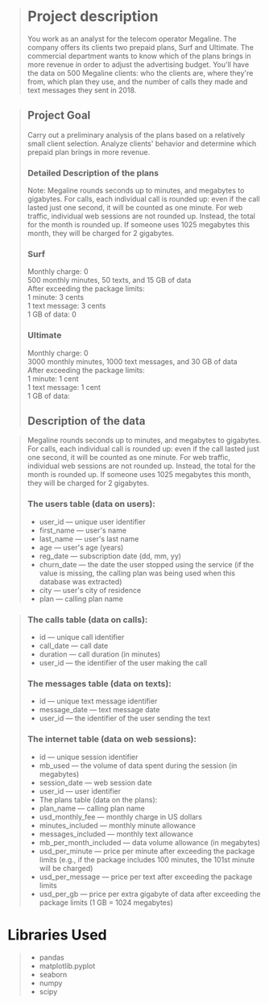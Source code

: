 > # Project description																									
> You work as an analyst for the telecom operator Megaline. The company offers its clients two prepaid plans, Surf and Ultimate. The commercial department wants to know which of the plans brings in more revenue in order to adjust the advertising budget.	You'll have the data on 500 Megaline clients: who the clients are, where they're from, which plan they use, and the number of calls they made and text messages they sent in 2018. 			

>## Project Goal																				
> Carry out a preliminary analysis of the plans based on a relatively small client selection. Analyze clients' behavior and determine which prepaid plan brings in more revenue.	
> 																								
> ### Detailed Description of the plans																									
> Note: Megaline rounds seconds up to minutes, and megabytes to gigabytes. For calls, each individual call is rounded up: even if the call lasted just one second, it will be counted as one minute. For web traffic, individual web sessions are not rounded up. Instead, the total for the month is rounded up. If someone uses 1025 megabytes this month, they will be charged for 2 gigabytes.																									
> ### Surf																									
> Monthly charge: 0																									
> 500 monthly minutes, 50 texts, and 15 GB of data																									
> After exceeding the package limits:																									
> 1 minute: 3 cents																									
> 1 text message: 3 cents																									
> 1 GB of data: 0									
> 																
> ### Ultimate																									
> Monthly charge: 0																									
> 3000 monthly minutes, 1000 text messages, and 30 GB of data																									
> After exceeding the package limits:																									
> 1 minute: 1 cent																									
> 1 text message: 1 cent																									
> 1 GB of data: 																																													
> 																								
> ## Description of the data

> Megaline rounds seconds up to minutes, and megabytes to gigabytes. For calls, each individual call is rounded up: even if the call lasted just one second, it will be counted as one minute. For web traffic, individual web sessions are not rounded up. Instead, the total for the month is rounded up. If someone uses 1025 megabytes this month, they will be charged for 2 gigabytes.		
> 																							
> ### The users table (data on users):																									
> * user_id — unique user identifier																									
> * first_name — user's name																									
> * last_name — user's last name																									
> * age — user's age (years)																									
> * reg_date — subscription date (dd, mm, yy)																									
> * churn_date — the date the user stopped using the service (if the value is missing, the calling plan was being used when this database was extracted)						
> * city — user's city of residence																									
> * plan — calling plan name																									

> ### The calls table (data on calls):																									
> * id — unique call identifier																									
> * call_date — call date																									
> * duration — call duration (in minutes)																									
> * user_id — the identifier of the user making the call	
> 																								
> ### The messages table (data on texts):																									
> * id — unique text message identifier																									
> * message_date — text message date																									
> * user_id — the identifier of the user sending the text	
> 																								
> ### The internet table (data on web sessions):																									
> * id — unique session identifier																									
> * mb_used — the volume of data spent during the session (in megabytes)																									
> * session_date — web session date																									
> * user_id — user identifier																									
> * The plans table (data on the plans):																									
> * plan_name — calling plan name																									
> * usd_monthly_fee — monthly charge in US dollars																									
> * minutes_included — monthly minute allowance																									
> * messages_included — monthly text allowance																									
> * mb_per_month_included — data volume allowance (in megabytes)																									
> * usd_per_minute — price per minute after exceeding the package limits (e.g., if the package includes 100 minutes, the 101st minute will be charged)
> * usd_per_message — price per text after exceeding the package limits																									
> * usd_per_gb — price per extra gigabyte of data after exceeding the package limits (1 GB = 1024 megabytes)																									
																																															
# Libraries Used
> * pandas
> * matplotlib.pyplot
> * seaborn
> * numpy
> * scipy
